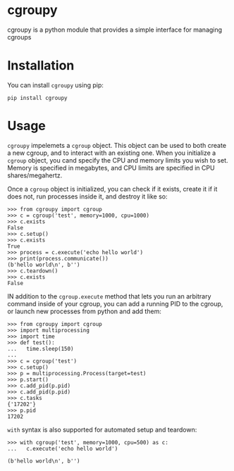 # cgroupy
cgroupy is a python module that provides a simple interface for managing cgroups

# Installation
You can install `cgroupy` using pip:

```
pip install cgroupy
```

# Usage

`cgroupy` impelemets a `cgroup` object. This object can be used to both create a new cgroup, and to interact with an existing one.  When you initialize a `cgroup` object, you cand specify the CPU and memory limits you wish to set. Memory is specified in megabytes, and CPU limits are specified in CPU shares/megahertz.

Once a `cgroup` object is initialized, you can check if it exists, create it if it does not, run processes inside it, and destroy it like so:

```
>>> from cgroupy import cgroup
>>> c = cgroup('test', memory=1000, cpu=1000)
>>> c.exists
False
>>> c.setup()
>>> c.exists
True
>>> process = c.execute('echo hello world')
>>> print(process.communicate())
(b'hello world\n', b'')
>>> c.teardown()
>>> c.exists
False
```
IN addition to the `cgroup.execute` method that lets you run an arbitrary command inside of your cgroup, you can add a running PID to the cgroup, or launch new processes from python and add them:
```
>>> from cgroupy import cgroup
>>> import multiprocessing
>>> import time
>>> def test():
...   time.sleep(150)
... 
>>> c = cgroup('test')
>>> c.setup()
>>> p = multiprocessing.Process(target=test)
>>> p.start()
>>> c.add_pid(p.pid)
>>> c.add_pid(p.pid)
>>> c.tasks
{'17202'}
>>> p.pid
17202
```

`with` syntax is also supported for automated setup and teardown:

```
>>> with cgroup('test', memory=1000, cpu=500) as c:
...   c.execute('echo hello world')
 
(b'hello world\n', b'')
```
